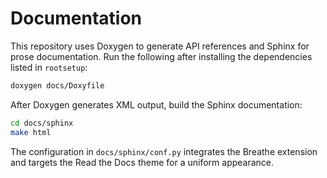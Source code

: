 # Documentation

This repository uses Doxygen to generate API references and Sphinx for prose documentation. Run the following after installing the dependencies listed in `rootsetup`:

```sh
doxygen docs/Doxyfile
```

After Doxygen generates XML output, build the Sphinx documentation:

```sh
cd docs/sphinx
make html
```

The configuration in `docs/sphinx/conf.py` integrates the Breathe extension
and targets the Read the Docs theme for a uniform appearance.
